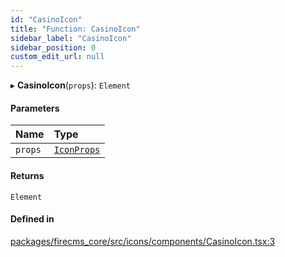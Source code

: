 ```yaml
---
id: "CasinoIcon"
title: "Function: CasinoIcon"
sidebar_label: "CasinoIcon"
sidebar_position: 0
custom_edit_url: null
---
```


▸ **CasinoIcon**(`props`): `Element`

#### Parameters

| Name | Type |
| :------ | :------ |
| `props` | [`IconProps`](../types/IconProps.md) |

#### Returns

`Element`

#### Defined in

[packages/firecms_core/src/icons/components/CasinoIcon.tsx:3](https://github.com/FireCMSco/firecms/blob/d45f3739/packages/firecms_core/src/icons/components/CasinoIcon.tsx#L3)
